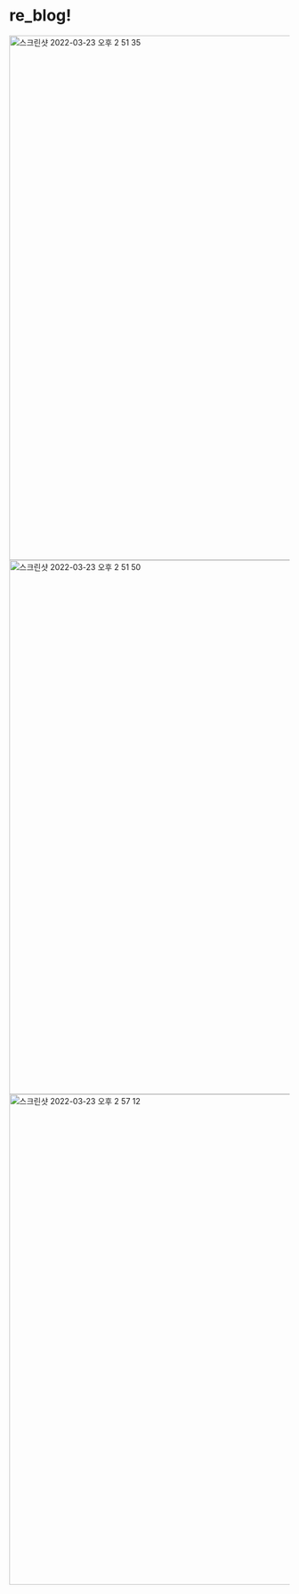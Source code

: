 # re_blog!
<img width="941" alt="스크린샷 2022-03-23 오후 2 51 35" src="https://user-images.githubusercontent.com/98807506/159633509-496e44de-20c2-409c-a2b6-8a34630aef6b.png">
<img width="958" alt="스크린샷 2022-03-23 오후 2 51 50" src="https://user-images.githubusercontent.com/98807506/159633442-476207d9-7d57-47f1-81c3-c300fd4ea93c.png">
<img width="880" alt="스크린샷 2022-03-23 오후 2 57 12" src="https://user-images.githubusercontent.com/98807506/159633451-b094841e-d76a-4057-9a0d-8b36df0d4f81.png">
